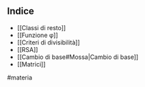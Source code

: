 ## Indice
* [[Classi di resto]]
* [[Funzione φ]]
* [[Criteri di divisibilità]]
* [[RSA]]
* [[Cambio di base#Mossa|Cambio di base]]
* [[Matrici]]

#materia